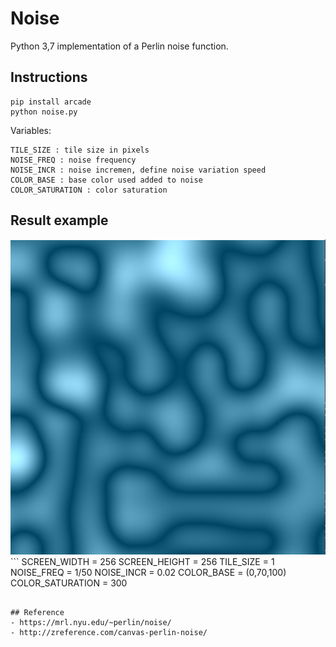 # Noise
Python 3,7 implementation of a Perlin noise function.

## Instructions
```
pip install arcade
python noise.py
```
Variables:
```
TILE_SIZE : tile size in pixels
NOISE_FREQ : noise frequency
NOISE_INCR : noise incremen, define noise variation speed
COLOR_BASE : base color used added to noise 
COLOR_SATURATION : color saturation
```
## Result example
![](results/noise004664.PNG)```
SCREEN_WIDTH = 256
SCREEN_HEIGHT = 256
TILE_SIZE = 1
NOISE_FREQ = 1/50
NOISE_INCR = 0.02
COLOR_BASE = (0,70,100)
COLOR_SATURATION = 300
```

## Reference
- https://mrl.nyu.edu/~perlin/noise/
- http://zreference.com/canvas-perlin-noise/


